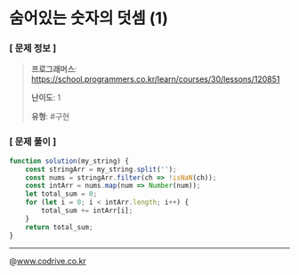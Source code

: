 # 숨어있는 숫자의 덧셈 (1)

### [ 문제 정보 ]
> **프로그래머스**: https://school.programmers.co.kr/learn/courses/30/lessons/120851
> 
> **난이도**: 1
>
> **유형**: #구현


### [ 문제 풀이 ]
```JavaScript
function solution(my_string) { 
    const stringArr = my_string.split('');
    const nums = stringArr.filter(ch => !isNaN(ch));
    const intArr = nums.map(num => Number(num));
    let total_sum = 0;
    for (let i = 0; i < intArr.length; i++) {
        total_sum += intArr[i];
    }
    return total_sum;
}
```


---
@www.codrive.co.kr